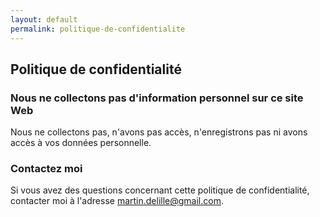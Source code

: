 ```yaml
---
layout: default
permalink: politique-de-confidentialite
---
```


## Politique de confidentialité

### Nous ne collectons pas d'information personnel sur ce site Web

Nous ne collectons pas, n'avons pas accès, n'enregistrons pas ni avons accès à vos données personnelle.

### Contactez moi

Si vous avez des questions concernant cette politique de confidentialité, contacter moi à l'adresse [martin.delille@gmail.com](mailto:margin.delille@gmail.com).

